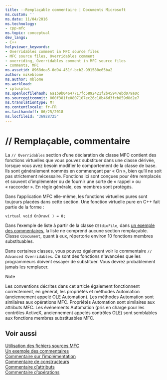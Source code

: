 ```yaml
---
title: --Remplaçable commentaire | Documents Microsoft
ms.custom: ''
ms.date: 11/04/2016
ms.technology:
- cpp-mfc
ms.topic: conceptual
dev_langs:
- C++
helpviewer_keywords:
- Overridables comment in MFC source files
- MFC source files, Overridables comment
- overriding, Overridables comment in MFC source files
- comments, MFC
ms.assetid: 8968dea5-0d94-451f-bcb2-991580e65ba2
author: mikeblome
ms.author: mblome
ms.workload:
- cplusplus
ms.openlocfilehash: 6a1b9b04647717fc5892421f2b45947ebd079a0c
ms.sourcegitcommit: 060f381fe0807107ec26c18b46d3fcb859d8d2e7
ms.translationtype: MT
ms.contentlocale: fr-FR
ms.lasthandoff: 06/25/2018
ms.locfileid: "36928725"
---
```

# <a name="-overridables-comment"></a>// Remplaçable, commentaire
La `// Overridables` section d’une déclaration de classe MFC contient des fonctions virtuelles que vous pouvez substituer dans une classe dérivée, lorsque vous avez besoin modifier le comportement de la classe de base. Ils sont généralement nommés en commençant par « On », bien qu’il ne soit pas strictement nécessaire. Fonctions ici sont conçues pour être remplacés et souvent d’implémenter ou de fournir une sorte de « rappel » ou « raccorder ». En règle générale, ces membres sont protégés.  
  
 Dans l’application MFC elle-même, les fonctions virtuelles pures sont toujours placées dans cette section. Une fonction virtuelle pure en C++ fait partie de la forme :  
  
 `virtual void OnDraw( ) = 0;`  
  
 Dans l’exemple de liste à partir de la classe `CStdioFile`, dans [un exemple des commentaires](../mfc/an-example-of-the-comments.md), la liste ne comprend aucune section remplaçable. Classe `CDocument`, quant à eux, répertorie environ 10 fonctions membres substituables.  
  
 Dans certaines classes, vous pouvez également voir le commentaire `// Advanced Overridables`. Ce sont des fonctions n'avancées que les programmeurs doivent essayer de substituer. Vous devrez probablement jamais les remplacer.  
  
> [!NOTE]
>  Les conventions décrites dans cet article également fonctionnent correctement, en général, les propriétés et méthodes Automation (anciennement appelé OLE Automation). Les méthodes Automation sont similaires aux opérations MFC. Propriétés Automation sont similaires aux attributs MFC. Les événements Automation (pris en charge pour les contrôles ActiveX, anciennement appelés contrôles OLE) sont semblables aux fonctions membres substituables MFC.  
  
## <a name="see-also"></a>Voir aussi  
 [Utilisation des fichiers sources MFC](../mfc/using-the-mfc-source-files.md)   
 [Un exemple des commentaires](../mfc/an-example-of-the-comments.md)   
 [Commentaire sur l’implémentation](../mfc/decrement-implementation-comment.md)   
 [Commentaire de constructeurs](../mfc/decrement-constructors-comment.md)   
 [Commentaire d’attributs](../mfc/decrement-attributes-comment.md)   
 [Commentaire d’opérations](../mfc/decrement-operations-comment.md)

